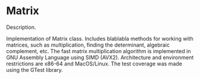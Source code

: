 # Matrix

Description.

Implementation of Matrix class. Includes blablabla
methods for working with matrices,
such as multiplication, finding the determinant, algebraic complement, etc.
The fast matrix multiplication algorithm is implemented in
GNU Assembly Language using SIMD (AVX2).
Architecture and environment restrictions
are x86-64 and MacOS/Linux.
The test coverage was made using the GTest library.
